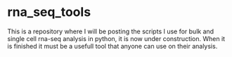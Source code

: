 # rna_seq_tools

This is a repository where I will be posting the scripts I use for bulk and single cell rna-seq analysis
in python, it is now under construction. When it is finished it must be a usefull tool that anyone can 
use on their analysis.
